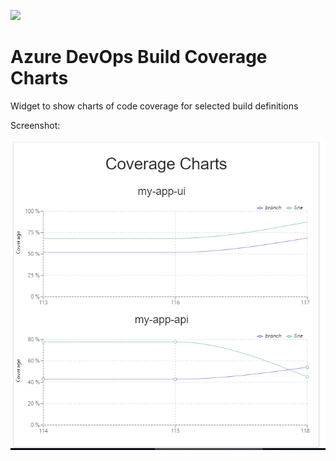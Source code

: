 ![](https://msmobilecenter.visualstudio.com/Mobile-Center/_apis/build/status/vsts-coverage-charts?branchName=master)

# Azure DevOps Build Coverage Charts
Widget to show charts of code coverage for selected build definitions

Screenshot:

![](/static/images/screenshot.png)
